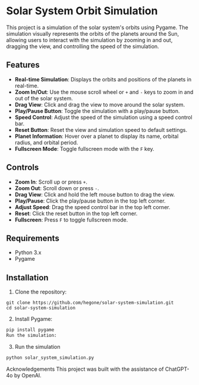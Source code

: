 # Solar System Orbit Simulation

This project is a simulation of the solar system's orbits using Pygame. The simulation visually represents the orbits of the planets around the Sun, allowing users to interact with the simulation by zooming in and out, dragging the view, and controlling the speed of the simulation.

## Features

- **Real-time Simulation**: Displays the orbits and positions of the planets in real-time.
- **Zoom In/Out**: Use the mouse scroll wheel or `+` and `-` keys to zoom in and out of the solar system.
- **Drag View**: Click and drag the view to move around the solar system.
- **Play/Pause Button**: Toggle the simulation with a play/pause button.
- **Speed Control**: Adjust the speed of the simulation using a speed control bar.
- **Reset Button**: Reset the view and simulation speed to default settings.
- **Planet Information**: Hover over a planet to display its name, orbital radius, and orbital period.
- **Fullscreen Mode**: Toggle fullscreen mode with the `F` key.

## Controls

- **Zoom In**: Scroll up or press `+`.
- **Zoom Out**: Scroll down or press `-`.
- **Drag View**: Click and hold the left mouse button to drag the view.
- **Play/Pause**: Click the play/pause button in the top left corner.
- **Adjust Speed**: Drag the speed control bar in the top left corner.
- **Reset**: Click the reset button in the top left corner.
- **Fullscreen**: Press `F` to toggle fullscreen mode.

## Requirements

- Python 3.x
- Pygame

## Installation

1. Clone the repository:
```
git clone https://github.com/hegone/solar-system-simulation.git
cd solar-system-simulation
```
2. Install Pygame:

```python
pip install pygame
Run the simulation:
```

3. Run the simulation

```python
python solar_system_simulation.py
```

Acknowledgements
This project was built with the assistance of ChatGPT-4o by OpenAI.